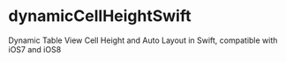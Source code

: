# dynamicCellHeightSwift
Dynamic Table View Cell Height and Auto Layout in Swift, compatible with iOS7 and iOS8
